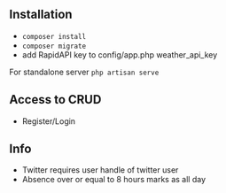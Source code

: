 ## Installation

- `composer install`
- `composer migrate`
- add RapidAPI key to config/app.php weather_api_key

For standalone server `php artisan serve`

## Access to CRUD

- Register/Login

## Info

- Twitter requires user handle of twitter user
- Absence over or equal to 8 hours marks as all day
